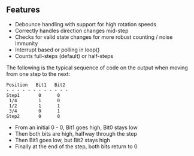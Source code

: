 Features
--------
* Debounce handling with support for high rotation speeds
* Correctly handles direction changes mid-step
* Checks for valid state changes for more robust counting / noise immunity
* Interrupt based or polling in loop()
* Counts full-steps (default) or half-steps

The following is the typical sequence of code on the output when moving from one step to the next:

    Position   Bit1   Bit2
    - - - - - - - - - - - -
    Step1       0      0
     1/4        1      0
     1/2        1      1
     3/4        0      1
    Step2       0      0

- From an initial 0 - 0, Bit1 goes high, Bit0 stays low
- Then both bits are high, halfway through the step
- Then Bit1 goes low, but Bit2 stays high
- Finally at the end of the step, both bits return to 0
